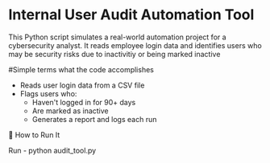 # Internal User Audit Automation Tool
This Python script simulates a real-world automation project for a cybersecurity analyst. It reads employee login data and identifies users who may be security risks due to inactivitiy or being marked inactive 

#Simple terms what the code accomplishes
- Reads user login data from a CSV file
- Flags users who:
  - Haven't logged in for 90+ days
  - Are marked as inactive
  - Generates a report and logs each run

🚀 How to Run It

  Run - python audit_tool.py 
